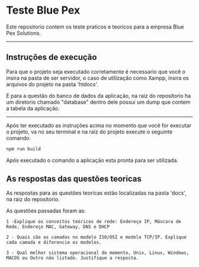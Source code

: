 # Teste Blue Pex

Este repositorio contem os teste praticos e teoricos para a empresa Blue Pex Solutions.

<hr>

<h2>Instruções de execução</h2>

Para que o projeto seja executado corretamente é necessario que você o insira na pasta de ser servidor, o caso de utilização como Xampp, insira os arquivos do projeto na pasta 'htdocs'.

E para a questão do banco de dados da aplicação, na raiz do repositorio ha um diretorio chamado "database" dentro dele possui um dump que contem a tabela da aplicação.

<hr>

Após ter executado as instruções acima no momento que você for executar o projeto, va no seu terminal e na raiz do projeto execute o seguinte comando:

```bash
npm run build 
```

Após executado o comando a aplicação esta pronta para ser utilizada.

<h2>As respostas das questões teoricas</h2>

As respostas para as questões teoricas estão localizadas na pasta 'docs', na raiz do repositorio.

As questões passadas foram as:

    1 -Explique os conceitos teóricos de rede: Endereço IP, Máscara de Rede, Endereço MAC, Gateway, DNS e DHCP

    2 - Quais são as camadas no modelo ISO/OSI e modelo TCP/IP. Explique cada camada e diferencie os modelos.

    3 - Qual melhor sistema operacional do momento, Unix, Linux, Windows, MACOS ou Outro não listado. Justifique a resposta.